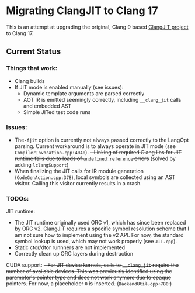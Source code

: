 # Migrating ClangJIT to Clang 17

This is an attempt at upgrading the original, Clang 9 based [ClangJIT project](https://github.com/hfinkel/llvm-project-cxxjit) to Clang 17.

## Current Status

### Things that work:
- Clang builds
- If JIT mode is enabled manually (see issues):
	- Dynamic template arguments are parsed correctly
	- AOT IR is emitted seemingly correctly, including `__clang_jit` calls and embedded AST
    - Simple JITed test code runs

### Issues:
- The`-fjit` option is currently not always passed correctly to the LangOpt parsing. Current workaround is to always operate in JIT mode (see `CompilerInvocation.cpp:4040`).
~~- Linking of required Clang libs for JIT runtime fails due to loads of `undefined reference` errors~~ (solved by adding `lclangSupport`) 
- When finalizing the JIT calls for IR module generation (`CodeGenAction.cpp:378`), local symbols are collected using an AST visitor. Calling this visitor currently results in a crash.  

### TODOs:
JIT runtime:
- The JIT runtime originally used ORC v1, which has since been replaced by ORC v2. ClangJIT requires a specific symbol resolution scheme that I am not sure how to implement using the v2 API. For now, the standard symbol lookup is used, which may not work properly (see `JIT.cpp`).
- Static ctor/dtor runnners are not implemented
- Correctly clean up ORC layers during destruction

CUDA support:
~~- For JIT device kernels, calls to `__clang_jit` require the number of available devices. This was previously identified using the parameter's pointer type and does not work anymore due to opaque pointers. For now, a placeholder `0` is inserted. (`BackendUtil.cpp:780`:)~~

